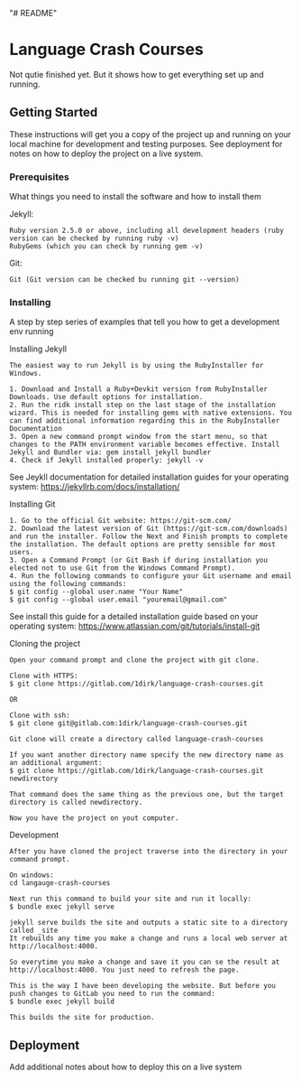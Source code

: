 "# README" 


# Language Crash Courses

Not qutie finished yet. But it shows how to get everything set up and running. 


## Getting Started

These instructions will get you a copy of the project up and running on your local machine for development and testing purposes. See deployment for notes on how to deploy the project on a live system.

### Prerequisites

What things you need to install the software and how to install them

Jekyll: 
```
Ruby version 2.5.0 or above, including all development headers (ruby version can be checked by running ruby -v)
RubyGems (which you can check by running gem -v)
```

Git: 
```
Git (Git version can be checked bu running git --version)
```

### Installing

A step by step series of examples that tell you how to get a development env running

Installing Jekyll 
```
The easiest way to run Jekyll is by using the RubyInstaller for Windows.

1. Download and Install a Ruby+Devkit version from RubyInstaller Downloads. Use default options for installation.
2. Run the ridk install step on the last stage of the installation wizard. This is needed for installing gems with native extensions. You can find additional information regarding this in the RubyInstaller Documentation
3. Open a new command prompt window from the start menu, so that changes to the PATH environment variable becomes effective. Install Jekyll and Bundler via: gem install jekyll bundler
4. Check if Jekyll installed properly: jekyll -v
```
See Jeykll documentation for detailed installation guides for your operating system: https://jekyllrb.com/docs/installation/


Installing Git 
```
1. Go to the official Git website: https://git-scm.com/
2. Download the latest version of Git (https://git-scm.com/downloads) and run the installer. Follow the Next and Finish prompts to complete the installation. The default options are pretty sensible for most users.
3. Open a Command Prompt (or Git Bash if during installation you elected not to use Git from the Windows Command Prompt).
4. Run the following commands to configure your Git username and email using the following commands: 
$ git config --global user.name "Your Name"
$ git config --global user.email "youremail@gmail.com"
```
See install this guide for a detailed installation guide based on your operating system: https://www.atlassian.com/git/tutorials/install-git


Cloning the project
```
Open your command prompt and clone the project with git clone.

Clone with HTTPS: 
$ git clone https://gitlab.com/1dirk/language-crash-courses.git

OR

Clone with ssh: 
$ git clone git@gitlab.com:1dirk/language-crash-courses.git

Git clone will create a directory called language-crash-courses

If you want another directory name specify the new directory name as an additional argument:
$ git clone https://gitlab.com/1dirk/language-crash-courses.git newdirectory 

That command does the same thing as the previous one, but the target directory is called newdirectory.

Now you have the project on yout computer.
```

Development
```
After you have cloned the project traverse into the directory in your command prompt.

On windows:
cd langauge-crash-courses

Next run this command to build your site and run it locally: 
$ bundle exec jekyll serve

jekyll serve builds the site and outputs a static site to a directory called _site
It rebuilds any time you make a change and runs a local web server at http://localhost:4000.

So everytime you make a change and save it you can se the result at http://localhost:4000. You just need to refresh the page. 

This is the way I have been developing the website. But before you push changes to GitLab you need to run the command:
$ bundle exec jekyll build 

This builds the site for production.

```

## Deployment

Add additional notes about how to deploy this on a live system
